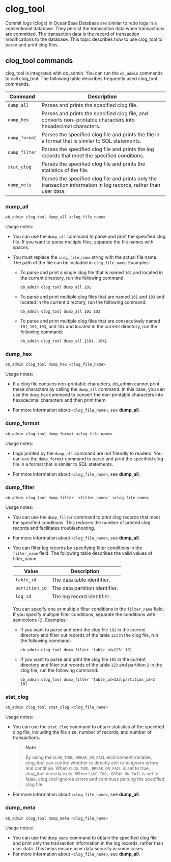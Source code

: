 # clog_tool

Commit logs (clogs) in OceanBase Database are similar to redo logs in a conventional database. They persist the transaction data when transactions are committed. The transaction data is the record of transaction modifications to the database. This topic describes how to use clog_tool to parse and print clog files.

## clog_tool commands

clog_tool is integrated with ob_admin. You can run the `ob_admin` commands to call clog_tool.
The following table describes frequently used clog_tool commands.

| Command | Description |
|---------------|----------------------------------------|
| `dump_all` | Parses and prints the specified clog file.  |
| `dump_hex` | Parses and prints the specified clog file, and converts non-printable characters into hexadecimal characters.  |
| `dump_format` | Parses the specified clog file and prints the file in a format that is similar to SQL statements.  |
| `dump_filter` | Parses the specified clog file and prints the log records that meet the specified conditions.  |
| `stat_clog` | Parses the specified clog file and prints the statistics of the file.  |
| `dump_meta` | Parses the specified clog file and prints only the transaction information in log records, rather than user data.  |

### dump_all

```Shell
ob_admin clog_tool dump_all <clog_file_name>
```

Usage notes:

* You can use the `dump_all` command to parse and print the specified clog file. If you want to parse multiple files, separate the file names with spaces.

* You must replace the `clog_file_name` string with the actual file name. The path of the file can be included in `clog_file_name`. Examples:

   * To parse and print a single clog file that is named `101` and located in the current directory, run the following command:

      ```Shell
      ob_admin clog_tool dump_all 101
      ```

   * To parse and print multiple clog files that are named `101` and `103` and located in the current directory, run the following command:

      ```Shell
      ob_admin clog_tool dump_all 101 103
      ```

   * To parse and print multiple clog files that are consecutively named `101`, `102`, `103`, and `104` and located in the current directory, run the following command:

      ```Shell
      ob_admin clog_tool dump_all {101..104}
      ```

### dump_hex

```Shell
ob_admin clog_tool dump_hex <clog_file_name>
```

Usage notes:

* If a clog file contains non-printable characters, ob_admin cannot print these characters by calling the `dump_all` command. In this case, you can use the `dump_hex` command to convert the non-printable characters into hexadecimal characters and then print them.

* For more information about `<clog_file_name>`, see **dump_all**.

### dump_format

```Shell
ob_admin clog_tool dump_format <clog_file_name>
```

Usage notes:

* Logs printed by the `dump_all` command are not friendly to readers. You can use the `dump_format` command to parse and print the specified clog file in a format that is similar to SQL statements.

* For more information about `<clog_file_name>`, see **dump_all**.

### dump_filter

```Shell
ob_admin clog_tool dump_filter '<filter_name>' <clog_file_name>
```

Usage notes:

* You can use the `dump_filter` command to print clog records that meet the specified conditions. This reduces the number of printed clog records and facilitates troubleshooting.

* For more information about `<clog_file_name>`, see **dump_all**.

* You can filter log records by specifying filter conditions in the `filter_name` field. The following table describes the valid values of filter_name.

   |     Value     |   Description    |
   |----------------|---------|
   | `table_id`     | The data table identifier.  |
   | `partition_id` | The data partition identifier. |
   | `log_id`       | The log record identifier. |

   You can specify one or multiple filter conditions in the `filter_name` field. If you specify multiple filter conditions, separate the conditions with semicolons (<span>;</span>). Examples:

   * If you want to parse and print the clog file `101` in the current directory and filter out records of the table `123` in the clog file, run the following command:

      ```Shell
      ob_admin clog_tool dump_filter 'table_id=123' 101
      ```

   * If you want to parse and print the clog file `101` in the current directory and filter out records of the table ``123`` and partition ``2`` in the clog file, run the following command:

      ```Shell
      ob_admin clog_tool dump_filter 'table_id=123;partition_id=2' 101
      ```

### stat_clog

```Shell
ob_admin clog_tool stat_clog <clog_file_name>
```

Usage notes:

* You can use the `stat_clog` command to obtain statistics of the specified clog file, including the file size, number of records, and number of transactions.

   > **Note**
   >
   > By using the `CLOG_TOOL_BREAK_ON_FAIL` environment variable, clog_tool can control whether to directly exit or to ignore errors and continue. When `CLOG_TOOL_BREAK_ON_FAIL` is set to true, clog_tool directly exits. When `CLOG_TOOL_BREAK_ON_FAIL` is set to false, clog_tool ignores errors and continues parsing the specified clog file.

* For more information about `<clog_file_name>`, see **dump_all**.

### dump_meta

```Shell
ob_admin clog_tool dump_meta <clog_file_name>
```

Usage notes:

* You can use the `dump_meta` command to obtain the specified clog file and print only the transaction information in the log records, rather than user data. This helps ensure user data security in some cases.
* For more information about `<clog_file_name>`, see **dump_all**.
